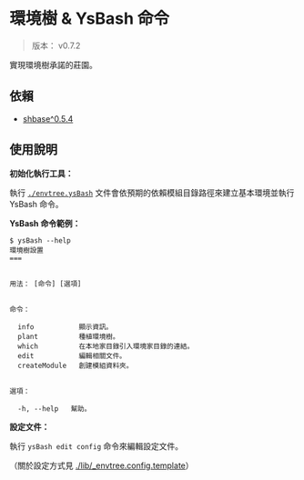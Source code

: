 環境樹 & YsBash 命令
=======


> 版本： v0.7.2

實現環境樹承諾的莊園。



## 依賴


* [shbase^0.5.4](https://github.com/BwayCer/envtree/tree/module/shbase)



## 使用說明


**初始化執行工具：**

執行 [`./envtree.ysBash`](./envtree.ysBash)
文件會依預期的依賴模組目錄路徑來建立基本環境並執行 YsBash 命令。


**YsBash 命令範例：**

```
$ ysBash --help
環境樹設置
===


用法： [命令] [選項]


命令：

  info           顯示資訊。
  plant          種植環境樹。
  which          在本地家目錄引入環境家目錄的連結。
  edit           編輯相關文件。
  createModule   創建模組資料夾。


選項：

  -h, --help   幫助。
```


**設定文件：**

執行 `ysBash edit config` 命令來編輯設定文件。

（關於設定方式見
[./lib/_envtree.config.template](./lib/_envtree.config.template)）

